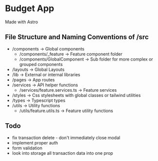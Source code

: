 # Budget App
Made with Astro

## File Structure and Naming Conventions of /src
- /components -> Global components
    - /components/_feature -> Feature component folder
    - /components/GlobalComponent -> Sub folder for more complex or grouped components
- /layouts -> Global Layouts
- /lib -> External or internal libraries
- /pages -> App routes
- /services -> API helper functions
    - /services/feature.services.ts -> Feature services
- /styles -> Css stylesheets with global classes or tailwind utilities
- /types -> Typescript types
- /utils -> Utility functions
    - /utils/feature.utils.ts -> Feature utility functions


## Todo
- fix transaction delete - don't immediately close modal
- implement proper auth
- form validation
- look into storage all transaction data into one prop